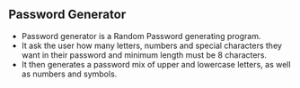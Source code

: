## Password Generator
* Password generator is a Random Password generating program.
* It ask the user how many letters, numbers and special characters they want in their password and minimum length must be 8 characters. 
* It then generates a password mix of upper and lowercase letters, as well as numbers and symbols. 
